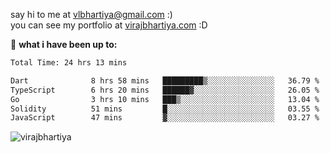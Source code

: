 say hi to me at [vlbhartiya@gmail.com](mailto:vlbhartiya@gmail.com) :)<br/>
you can see my portfolio at [virajbhartiya.com](https://virajbhartiya.com) :D<br/>


🚀 **what i have been up to:**

<!--START_SECTION:waka-->

```txt
Total Time: 24 hrs 13 mins

Dart              8 hrs 58 mins   █████████▒░░░░░░░░░░░░░░░   36.79 %
TypeScript        6 hrs 20 mins   ██████▓░░░░░░░░░░░░░░░░░░   26.05 %
Go                3 hrs 10 mins   ███▒░░░░░░░░░░░░░░░░░░░░░   13.04 %
Solidity          51 mins         █░░░░░░░░░░░░░░░░░░░░░░░░   03.55 %
JavaScript        47 mins         ▓░░░░░░░░░░░░░░░░░░░░░░░░   03.27 %
```

<!--END_SECTION:waka-->

<p align="left"> <img src="https://komarev.com/ghpvc/?username=virajbhartiya&color=blue" alt="virajbhartiya" /> </p>
